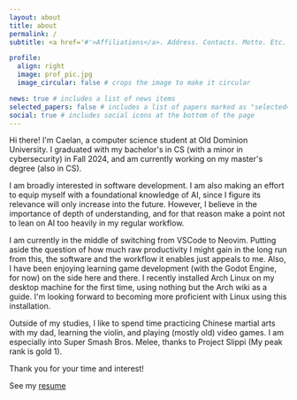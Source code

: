 ```yaml
---
layout: about
title: about
permalink: /
subtitle: <a href='#'>Affiliations</a>. Address. Contacts. Motto. Etc.

profile:
  align: right
  image: prof_pic.jpg
  image_circular: false # crops the image to make it circular

news: true # includes a list of news items
selected_papers: false # includes a list of papers marked as "selected={true}"
social: true # includes social icons at the bottom of the page
---
```

Hi there!
I'm Caelan, a computer science student at Old Dominion University. I graduated with my bachelor's in CS (with a minor in cybersecurity) in Fall 2024, and am currently working on my master's degree (also in CS).

I am broadly interested in software development. I am also making an effort to equip myself with a foundational knowledge of AI, since I figure its relevance will only increase into the future. However, I believe in the importance of depth of understanding, and for that reason make a point not to lean on AI too heavily in my regular workflow.

I am currently in the middle of switching from VSCode to Neovim. Putting aside the question of how much raw productivity I might gain in the long run from this, the software and the workflow it enables just appeals to me.
Also, I have been enjoying learning game development (with the Godot Engine, for now) on the side here and there.
I recently installed Arch Linux on my desktop machine for the first time, using nothing but the Arch wiki as a guide. I'm looking forward to becoming more proficient with Linux using this installation.

Outside of my studies, I like to spend time practicing Chinese martial arts with my dad, learning the violin, and playing (mostly old) video games. I am especially into Super Smash Bros. Melee, thanks to Project Slippi (My peak rank is gold 1).

Thank you for your time and interest!

See my [resume](https://docs.google.com/document/d/1b69ufbFxaSX3kxWfkA9YS07-4RhZJoLx/edit?usp=sharing&ouid=100863321041232277149&rtpof=true&sd=true)
<!-- Write your biography here. Tell the world about yourself. Link to your favorite [subreddit](http://reddit.com). You can put a picture in, too. The code is already in, just name your picture `prof_pic.jpg` and put it in the `img/` folder.

Put your address / P.O. box / other info right below your picture. You can also disable any of these elements by editing `profile` property of the YAML header of your `_pages/about.md`. Edit `_bibliography/papers.bib` and Jekyll will render your [publications page](/al-folio/publications/) automatically.

Link to your social media connections, too. This theme is set up to use [Font Awesome icons](https://fontawesome.com/) and [Academicons](https://jpswalsh.github.io/academicons/), like the ones below. Add your Facebook, Twitter, LinkedIn, Google Scholar, or just disable all of them. -->
